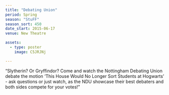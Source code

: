 ```yaml
---
title: "Debating Union"
period: Spring
season: "StuFF"
season_sort: 450
date_start: 2015-06-17
venue: New Theatre

assets:
  - type: poster
    image: C5JRJNj

---
```


“Slytherin? Or Gryffindor? Come and watch the Nottingham Debating Union debate the motion ‘This House Would No Longer Sort Students at Hogwarts’ - ask questions or just watch, as the NDU showcase their best debaters and both sides compete for your votes!”
